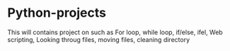 # Python-projects
This will contains project on  such as For loop, while loop, if/else, ifel, Web scripting, Looking throug files, moving files, cleaning directory
